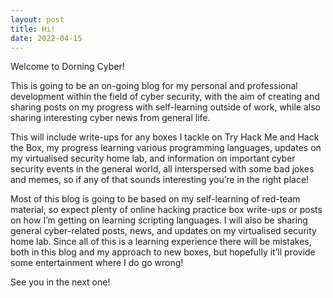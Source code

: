 ```yaml
---
layout: post
title: Hi! 
date: 2022-04-15
---
```


Welcome to Dorning Cyber!

This is going to be an on-going blog for my personal and professional development within the field of cyber security, with the aim of creating and sharing posts on my progress with self-learning outside of work, while also sharing interesting cyber news from general life. 

This will include write-ups for any boxes I tackle on Try Hack Me and Hack the Box, my progress learning various programming languages, updates on my virtualised security home lab, and information on important cyber security events in the general world, all interspersed with some bad jokes and memes, so if any of that sounds interesting you’re in the right place!

Most of this blog is going to be based on my self-learning of red-team material, so expect plenty of online hacking practice box write-ups or posts on how I’m getting on learning scripting languages. I will also be sharing general cyber-related posts, news, and updates on my virtualised security home lab. Since all of this is a learning experience there will be mistakes, both in this blog and my approach to new boxes, but hopefully it’ll provide some entertainment where I do go wrong!

See you in the next one!
